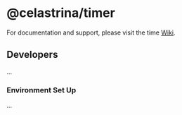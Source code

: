 # @celastrina/timer

For documentation and support, please visit the time [Wiki](https://github.com/celastrina/timer/wiki).

## Developers

...

### Environment Set Up

...

